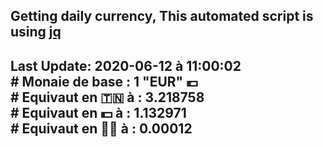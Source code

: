 ## Getting daily currency, This automated script is using [jq](https://stedolan.github.io/jq/)
## Last Update:  2020-06-12 à 11:00:02 </br># Monaie de base : 1 "EUR" 💶 </br> # Equivaut en 🇹🇳 à :  3.218758 </br> # Equivaut en 💵 à : 1.132971</br> # Equivaut en 🐱‍💻 à :  0.00012
